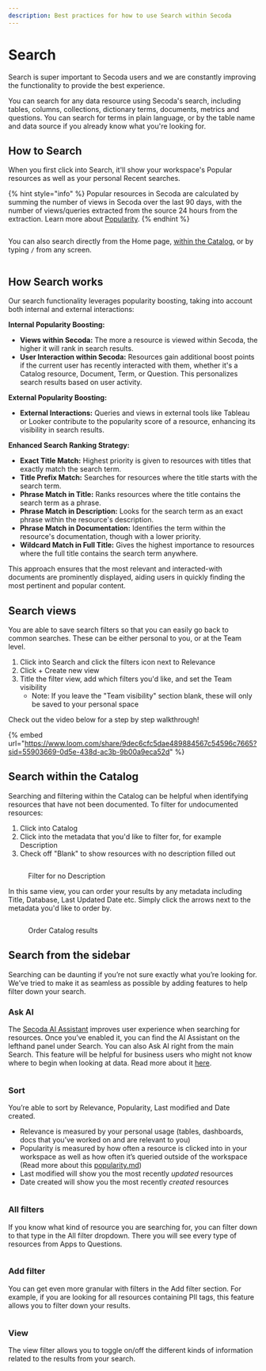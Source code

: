 ```yaml
---
description: Best practices for how to use Search within Secoda
---
```


# Search

Search is super important to Secoda users and we are constantly improving the functionality to provide the best experience.

You can search for any data resource using Secoda's search, including tables, columns, collections, dictionary terms, documents, metrics and questions. You can search for terms in plain language, or by the table name and data source if you already know what you're looking for.

## How to Search

When you first click into Search, it'll show your workspace's Popular resources as well as your personal Recent searches.

{% hint style="info" %}
Popular resources in Secoda are calculated by summing the number of views in Secoda over the last 90 days, with the number of views/queries extracted from the source 24 hours from the extraction. Learn more about [Popularity](popularity.md).
{% endhint %}

<figure><img src="https://secoda-public-media-assets.s3.amazonaws.com/904494a7-2d27-46b1-b403-1218e763ec72.gif" alt=""><figcaption></figcaption></figure>

You can also search directly from the Home page, [within the Catalog](search.md#search-within-the-catalog), or by typing `/` from any screen.

<figure><img src="https://secoda-public-media-assets.s3.amazonaws.com/a261d8b4-6b8e-464f-bebb-32ceb6eb9bc2.png" alt=""><figcaption></figcaption></figure>

## How Search works

Our search functionality leverages popularity boosting, taking into account both internal and external interactions:

**Internal Popularity Boosting:**

* **Views within Secoda:** The more a resource is viewed within Secoda, the higher it will rank in search results.
* **User Interaction within Secoda:** Resources gain additional boost points if the current user has recently interacted with them, whether it's a Catalog resource, Document, Term, or Question. This personalizes search results based on user activity.

**External Popularity Boosting:**

* **External Interactions:** Queries and views in external tools like Tableau or Looker contribute to the popularity score of a resource, enhancing its visibility in search results.

**Enhanced Search Ranking Strategy:**

* **Exact Title Match:** Highest priority is given to resources with titles that exactly match the search term.
* **Title Prefix Match:** Searches for resources where the title starts with the search term.
* **Phrase Match in Title:** Ranks resources where the title contains the search term as a phrase.
* **Phrase Match in Description:** Looks for the search term as an exact phrase within the resource's description.
* **Phrase Match in Documentation:** Identifies the term within the resource's documentation, though with a lower priority.
* **Wildcard Match in Full Title:** Gives the highest importance to resources where the full title contains the search term anywhere.

This approach ensures that the most relevant and interacted-with documents are prominently displayed, aiding users in quickly finding the most pertinent and popular content.

## Search views

You are able to save search filters so that you can easily go back to common searches. These can be either personal to you, or at the Team level.

1. Click into Search and click the filters icon next to Relevance
2. Click + Create new view
3. Title the filter view, add which filters you'd like, and set the Team visibility
   * Note: If you leave the "Team visibility" section blank, these will only be saved to your personal space

Check out the video below for a step by step walkthrough!

{% embed url="https://www.loom.com/share/9dec6cfc5dae489884567c54596c7665?sid=55903669-0d5e-438d-ac3b-9b00a9eca52d" %}

## Search within the Catalog

Searching and filtering within the Catalog can be helpful when identifying resources that have not been documented. To filter for undocumented resources:

1. Click into Catalog
2. Click into the metadata that you'd like to filter for, for example Description
3. Check off "Blank" to show resources with no description filled out

<figure><img src="https://secoda-public-media-assets.s3.amazonaws.com/46a60d90-5cc3-4840-84dd-ac03cb1d59df.gif" alt=""><figcaption><p>Filter for no Description</p></figcaption></figure>

In this same view, you can order your results by any metadata including Title, Database, Last Updated Date etc. Simply click the arrows next to the metadata you'd like to order by.

<figure><img src="https://secoda-public-media-assets.s3.amazonaws.com/e0647d4a-9d6e-4d7d-a58d-5433878f6208.gif" alt=""><figcaption><p>Order Catalog results</p></figcaption></figure>

## Search from the sidebar

Searching can be daunting if you’re not sure exactly what you’re looking for. We’ve tried to make it as seamless as possible by adding features to help filter down your search.

### Ask AI

The [Secoda AI](https://www.secoda.co/blog/transforming-data-discovery-using-secoda-ai)[ Assistant](ai-assistant/) improves user experience when searching for resources. Once you’ve enabled it, you can find the AI Assistant on the lefthand panel under Search. You can also Ask AI right from the main Search. This feature will be helpful for business users who might not know where to begin when looking at data. Read more about it [here](https://docs.secoda.co/features/ai-assistant).

<figure><img src="https://secoda-public-media-assets.s3.amazonaws.com/877412ec-091c-458a-bf63-c5ea7b1c5c5d.gif" alt=""><figcaption></figcaption></figure>

### Sort

You’re able to sort by Relevance, Popularity, Last modified and Date created.

* Relevance is measured by your personal usage (tables, dashboards, docs that you’ve worked on and are relevant to you)
* Popularity is measured by how often a resource is clicked into in your workspace as well as how often it’s queried outside of the workspace (Read more about this [popularity.md](popularity.md "mention"))
* Last modified will show you the most recently _updated_ resources
* Date created will show you the most recently _created_ resources

<div align="center">

<figure><img src="https://secoda-public-media-assets.s3.amazonaws.com/1cc2981a-a1a2-4a67-abf5-8df85caa5039.png" alt=""><figcaption></figcaption></figure>

</div>

### All filters

If you know what kind of resource you are searching for, you can filter down to that type in the All filter dropdown. There you will see every type of resources from Apps to Questions.

<figure><img src="https://secoda-public-media-assets.s3.amazonaws.com/Screenshot%202023-05-02%20at%205.00.40%20PM.png" alt=""><figcaption></figcaption></figure>

### Add filter

You can get even more granular with filters in the Add filter section. For example, if you are looking for all resources containing PII tags, this feature allows you to filter down your results.

<figure><img src="https://secoda-public-media-assets.s3.amazonaws.com/c8f1519a-12f7-4856-98a8-4dc11b8dc745.png" alt=""><figcaption></figcaption></figure>

### View

The view filter allows you to toggle on/off the different kinds of information related to the results from your search.

<figure><img src="https://secoda-public-media-assets.s3.amazonaws.com/759e542f-10a8-49b1-b048-77ee43965c8a.png" alt=""><figcaption></figcaption></figure>
